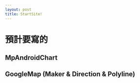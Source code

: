 ```yaml
---
layout: post
title: StartSite!
---
```


# 預計要寫的
## MpAndroidChart
## GoogleMap (Maker & Direction & Polyline)